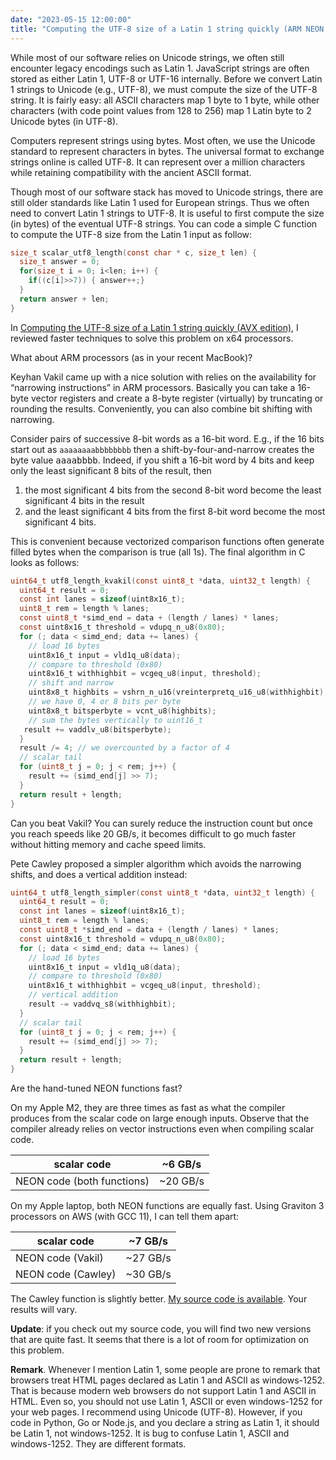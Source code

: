 ```yaml
---
date: "2023-05-15 12:00:00"
title: "Computing the UTF-8 size of a Latin 1 string quickly (ARM NEON edition)"
---
```




While most of our software relies on Unicode strings, we often still encounter legacy encodings such as Latin 1. JavaScript strings are often stored as either Latin 1, UTF-8 or UTF-16 internally. Before we convert Latin 1 strings to Unicode (e.g., UTF-8), we must compute the size of the UTF-8 string. It is fairly easy: all ASCII characters map 1 byte to 1 byte, while other characters (with code point values from 128 to 256) map 1 Latin byte to 2 Unicode bytes (in UTF-8).

Computers represent strings using bytes. Most often, we use the Unicode standard to represent characters in bytes. The universal format to exchange strings online is called UTF-8. It can represent over a million characters while retaining compatibility with the ancient ASCII format.

Though most of our software stack has moved to Unicode strings, there are still older standards like Latin 1 used for European strings. Thus we often need to convert Latin 1 strings to UTF-8. It is useful to first compute the size (in bytes) of the eventual UTF-8 strings. You can code a simple C function to compute the UTF-8 size from the Latin 1 input as follow:
```C
size_t scalar_utf8_length(const char * c, size_t len) {
  size_t answer = 0;
  for(size_t i = 0; i<len; i++) {
    if((c[i]>>7)) { answer++;}
  }
  return answer + len;
}

```


In [Computing the UTF-8 size of a Latin 1 string quickly (AVX edition)](/lemire/blog/2023/02/16/computing-the-utf-8-size-of-a-latin-1-string-quickly-avx-edition/), I reviewed faster techniques to solve this problem on x64 processors.

What about ARM processors (as in your recent MacBook)?

Keyhan Vakil came up with a nice solution with relies on the availability for &ldquo;narrowing instructions&rdquo; in ARM processors. Basically you can take a 16-byte vector registers and create a 8-byte register (virtually) by truncating or rounding the results. Conveniently, you can also combine bit shifting with narrowing.

Consider pairs of successive 8-bit words as a 16-bit word. E.g., if the 16 bits start out as `aaaaaaaabbbbbbbb` then a shift-by-four-and-narrow creates the byte value <tt>aaaabbbb</tt>. Indeed, if you shift a 16-bit word by 4 bits and keep only the least significant 8 bits of the result, then

1. the most significant 4 bits from the second 8-bit word become the least significant 4 bits in the result
1. and the least significant 4 bits from the first 8-bit word become the most significant 4 bits.


This is convenient because vectorized comparison functions often generate filled bytes when the comparison is true (all 1s). The final algorithm in C looks as follows:
```C
uint64_t utf8_length_kvakil(const uint8_t *data, uint32_t length) {
  uint64_t result = 0;
  const int lanes = sizeof(uint8x16_t);
  uint8_t rem = length % lanes;
  const uint8_t *simd_end = data + (length / lanes) * lanes;
  const uint8x16_t threshold = vdupq_n_u8(0x80);
  for (; data < simd_end; data += lanes) {
    // load 16 bytes
    uint8x16_t input = vld1q_u8(data);
    // compare to threshold (0x80)
    uint8x16_t withhighbit = vcgeq_u8(input, threshold);
    // shift and narrow
    uint8x8_t highbits = vshrn_n_u16(vreinterpretq_u16_u8(withhighbit), 4);
    // we have 0, 4 or 8 bits per byte
    uint8x8_t bitsperbyte = vcnt_u8(highbits);
    // sum the bytes vertically to uint16_t
   result += vaddlv_u8(bitsperbyte);
  }
  result /= 4; // we overcounted by a factor of 4
  // scalar tail
  for (uint8_t j = 0; j < rem; j++) {
    result += (simd_end[j] >> 7);
  }
  return result + length;
}

```


Can you beat Vakil? You can surely reduce the instruction count but once you reach speeds like 20 GB/s, it becomes difficult to go much faster without hitting memory and cache speed limits.

Pete Cawley proposed a simpler algorithm which avoids the narrowing shifts, and does a vertical addition instead:
```C
uint64_t utf8_length_simpler(const uint8_t *data, uint32_t length) {
  uint64_t result = 0;
  const int lanes = sizeof(uint8x16_t);
  uint8_t rem = length % lanes;
  const uint8_t *simd_end = data + (length / lanes) * lanes;
  const uint8x16_t threshold = vdupq_n_u8(0x80);
  for (; data < simd_end; data += lanes) {
    // load 16 bytes
    uint8x16_t input = vld1q_u8(data);
    // compare to threshold (0x80)
    uint8x16_t withhighbit = vcgeq_u8(input, threshold);
    // vertical addition
    result -= vaddvq_s8(withhighbit);
  }
  // scalar tail
  for (uint8_t j = 0; j < rem; j++) {
    result += (simd_end[j] >> 7);
  }
  return result + length;
}

```


Are the hand-tuned NEON functions fast?

On my Apple M2, they are three times as fast as what the compiler produces from the scalar code on large enough inputs. Observe that the compiler already relies on vector instructions even when compiling scalar code.

scalar code              |~6 GB/s                  |
-------------------------|-------------------------|
NEON code (both functions) |~20 GB/s                 |


On my Apple laptop, both NEON functions are equally fast. Using Graviton 3 processors on AWS (with GCC 11), I can tell them apart:

scalar code              |~7 GB/s                  |
-------------------------|-------------------------|
NEON code (Vakil)        |~27 GB/s                 |
NEON code (Cawley)       |~30 GB/s                 |


The Cawley function is slightly better. [My source code is available](https://github.com/lemire/Code-used-on-Daniel-Lemire-s-blog/tree/master/2023/05/15). Your results will vary.

__Update__: if you check out my source code, you will find two new versions that are quite fast. It seems that there is a lot of room for optimization on this problem.

__Remark__. Whenever I mention Latin 1, some people are prone to remark that browsers treat HTML pages declared as Latin 1 and ASCII as windows-1252. That is because modern web browsers do not support Latin 1 and ASCII in HTML. Even so, you should not use Latin 1, ASCII or even windows-1252 for your web pages. I recommend using Unicode (UTF-8). However, if you code in Python, Go or Node.js, and you declare a string as Latin 1, it should be Latin 1, not windows-1252. It is bug to confuse Latin 1, ASCII and windows-1252. They are different formats.

